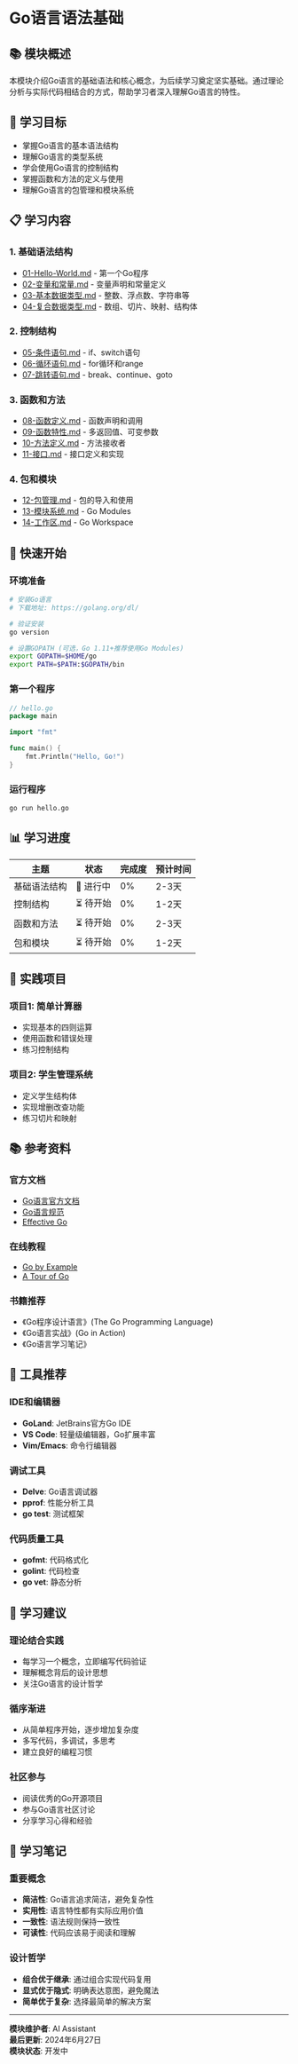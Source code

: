 # Go语言语法基础

## 📚 **模块概述**

本模块介绍Go语言的基础语法和核心概念，为后续学习奠定坚实基础。通过理论分析与实际代码相结合的方式，帮助学习者深入理解Go语言的特性。

## 🎯 **学习目标**

- 掌握Go语言的基本语法结构
- 理解Go语言的类型系统
- 学会使用Go语言的控制结构
- 掌握函数和方法的定义与使用
- 理解Go语言的包管理和模块系统

## 📋 **学习内容**

### **1. 基础语法结构**

- [01-Hello-World.md](./01-Hello-World.md) - 第一个Go程序
- [02-变量和常量.md](./02-变量和常量.md) - 变量声明和常量定义
- [03-基本数据类型.md](./03-基本数据类型.md) - 整数、浮点数、字符串等
- [04-复合数据类型.md](./04-复合数据类型.md) - 数组、切片、映射、结构体

### **2. 控制结构**

- [05-条件语句.md](./05-条件语句.md) - if、switch语句
- [06-循环语句.md](./06-循环语句.md) - for循环和range
- [07-跳转语句.md](./07-跳转语句.md) - break、continue、goto

### **3. 函数和方法**

- [08-函数定义.md](./08-函数定义.md) - 函数声明和调用
- [09-函数特性.md](./09-函数特性.md) - 多返回值、可变参数
- [10-方法定义.md](./10-方法定义.md) - 方法接收者
- [11-接口.md](./11-接口.md) - 接口定义和实现

### **4. 包和模块**

- [12-包管理.md](./12-包管理.md) - 包的导入和使用
- [13-模块系统.md](./13-模块系统.md) - Go Modules
- [14-工作区.md](./14-工作区.md) - Go Workspace

## 🚀 **快速开始**

### **环境准备**

```bash
# 安装Go语言
# 下载地址: https://golang.org/dl/

# 验证安装
go version

# 设置GOPATH (可选，Go 1.11+推荐使用Go Modules)
export GOPATH=$HOME/go
export PATH=$PATH:$GOPATH/bin
```

### **第一个程序**

```go
// hello.go
package main

import "fmt"

func main() {
    fmt.Println("Hello, Go!")
}
```

### **运行程序**

```bash
go run hello.go
```

## 📊 **学习进度**

| 主题 | 状态 | 完成度 | 预计时间 |
|------|------|--------|----------|
| 基础语法结构 | 🔄 进行中 | 0% | 2-3天 |
| 控制结构 | ⏳ 待开始 | 0% | 1-2天 |
| 函数和方法 | ⏳ 待开始 | 0% | 2-3天 |
| 包和模块 | ⏳ 待开始 | 0% | 1-2天 |

## 🎯 **实践项目**

### **项目1: 简单计算器**

- 实现基本的四则运算
- 使用函数和错误处理
- 练习控制结构

### **项目2: 学生管理系统**

- 定义学生结构体
- 实现增删改查功能
- 练习切片和映射

## 📚 **参考资料**

### **官方文档**

- [Go语言官方文档](https://golang.org/doc/)
- [Go语言规范](https://golang.org/ref/spec)
- [Effective Go](https://golang.org/doc/effective_go.html)

### **在线教程**

- [Go by Example](https://gobyexample.com/)
- [A Tour of Go](https://tour.golang.org/)

### **书籍推荐**

- 《Go程序设计语言》(The Go Programming Language)
- 《Go语言实战》(Go in Action)
- 《Go语言学习笔记》

## 🔧 **工具推荐**

### **IDE和编辑器**

- **GoLand**: JetBrains官方Go IDE
- **VS Code**: 轻量级编辑器，Go扩展丰富
- **Vim/Emacs**: 命令行编辑器

### **调试工具**

- **Delve**: Go语言调试器
- **pprof**: 性能分析工具
- **go test**: 测试框架

### **代码质量工具**

- **gofmt**: 代码格式化
- **golint**: 代码检查
- **go vet**: 静态分析

## 🎯 **学习建议**

### **理论结合实践**

- 每学习一个概念，立即编写代码验证
- 理解概念背后的设计思想
- 关注Go语言的设计哲学

### **循序渐进**

- 从简单程序开始，逐步增加复杂度
- 多写代码，多调试，多思考
- 建立良好的编程习惯

### **社区参与**

- 阅读优秀的Go开源项目
- 参与Go语言社区讨论
- 分享学习心得和经验

## 📝 **学习笔记**

### **重要概念**

- **简洁性**: Go语言追求简洁，避免复杂性
- **实用性**: 语言特性都有实际应用价值
- **一致性**: 语法规则保持一致性
- **可读性**: 代码应该易于阅读和理解

### **设计哲学**

- **组合优于继承**: 通过组合实现代码复用
- **显式优于隐式**: 明确表达意图，避免魔法
- **简单优于复杂**: 选择最简单的解决方案

---

**模块维护者**: AI Assistant  
**最后更新**: 2024年6月27日  
**模块状态**: 开发中
